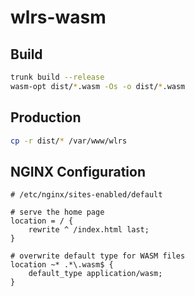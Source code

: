 # wlrs-wasm

## Build
```bash
trunk build --release
wasm-opt dist/*.wasm -Os -o dist/*.wasm
```

## Production
```bash
cp -r dist/* /var/www/wlrs
```


## NGINX Configuration
```nginx
# /etc/nginx/sites-enabled/default

# serve the home page
location = / {
    rewrite ^ /index.html last;
}

# overwrite default type for WASM files
location ~* .*\.wasm$ {
    default_type application/wasm;
}
```